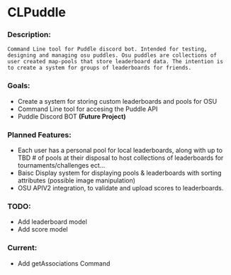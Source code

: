 # CLPuddle
### **Description:**
    Command Line tool for Puddle discord bot. Intended for testing, designing and managing osu puddles. Osu puddles are collections of user created map-pools that store leaderboard data. The intention is to create a system for groups of leaderboards for friends.
### **Goals:**
- Create a system for storing custom leaderboards and pools for OSU
- Command Line tool for accesing the Puddle API
- Puddle Discord BOT **(Future Project)**


### **Planned Features:**
- Each user has a personal pool for local leaderboards, along with up to TBD # of pools at their disposal to host collections of leaderboards for tournaments/challenges ect...
- Baisc Display system for displaying pools & leaderboards with sorting attributes (possible image manipulation)
- OSU APIV2 integration, to validate and upload scores to leaderboards.


### **TODO:**
- Add leaderboard model
- Add score model

### **Current:**
- Add getAssociations Command